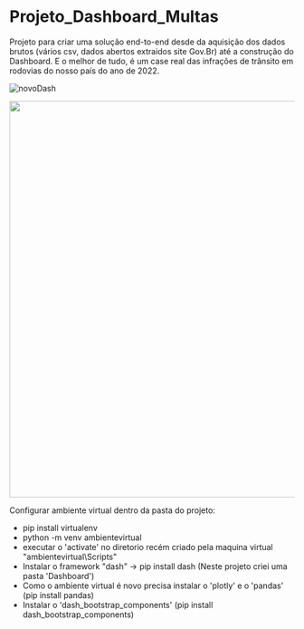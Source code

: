 # Projeto_Dashboard_Multas
 Projeto para criar uma solução end-to-end desde da aquisição dos dados brutos (vários csv, dados abertos extraidos site Gov.Br) até a construção do Dashboard.  E o melhor de tudo, é um case real das infrações de trânsito em rodovias do nosso país do ano de 2022.



![novoDash](https://github.com/wesllanSilva/Projeto_Dashboard_Multas/assets/62728922/8c3c0daa-6779-4d39-88c2-d2b7f7428ea5)
<div  align = "center">
<img src= "![novoDash](https://github.com/wesllanSilva/Projeto_Dashboard_Multas/assets/62728922/8c3c0daa-6779-4d39-88c2-d2b7f7428ea5)" width="700px" />
 
</div>


Configurar ambiente virtual dentro da pasta do projeto:
- pip install virtualenv
- python -m venv ambientevirtual
- executar o 'activate' no diretorio recém criado pela maquina virtual "ambientevirtual\Scripts"
- Instalar o framework "dash" -> pip install dash (Neste projeto criei uma pasta 'Dashboard')
- Como o ambiente virtual é novo precisa instalar o 'plotly' e o 'pandas' (pip install pandas)
- Instalar o 'dash_bootstrap_components' (pip install dash_bootstrap_components)
